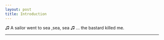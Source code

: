 ```yaml
---
layout: post
title: Introduction
---
```


♫ A sailor went to sea ,sea, sea ♫ ... the bastard killed me.

-----
